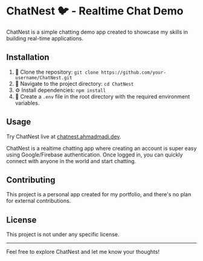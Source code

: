 # ChatNest 🐦 - Realtime Chat Demo

ChatNest is a simple chatting demo app created to showcase my skills in building real-time applications.

## Installation

1. 🔄 Clone the repository: `git clone https://github.com/your-username/ChatNest.git`
2. 📁 Navigate to the project directory: `cd ChatNest`
3. ⚙️ Install dependencies: `npm install`
4. 🔐 Create a `.env` file in the root directory with the required environment variables.

## Usage

Try ChatNest live at [chatnest.ahmadmadi.dev](https://chatnest.ahmadmadi.dev).

ChatNest is a realtime chatting app where creating an account is super easy using Google/Firebase authentication. Once logged in, you can quickly connect with anyone in the world and start chatting.

## Contributing

This project is a personal app created for my portfolio, and there's no plan for external contributions.

## License

This project is not under any specific license.

---

Feel free to explore ChatNest and let me know your thoughts!
